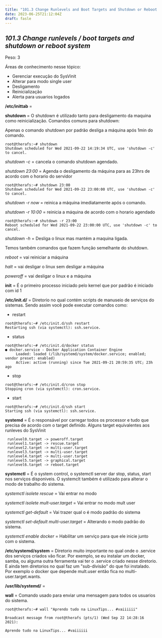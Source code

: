 ```yaml
---
title: "101.3 Change Runlevels and Boot Targets and Shutdown or Reboot System"
date: 2023-06-25T21:12:04Z
draft: fasle
---
```


## ***101.3 Change runlevels / boot targets and shutdown or reboot system***
Peso: 3

Áreas de conhecimento nesse tópico:

* Gerenciar execução do SysVinit
* Alterar para modo single user
* Desligamento
* Reinicialização
* Alerta para usuarios logados 



**/etc/inittab** =

**shutdown** = O shutdown é utilizado tanto para desligamento da maquina como reinicialização. Comandos comuns para shutdown:

Apenas o comando shutdown por padrão desliga a máquina após 1min do comando.
```
root@therafs:~# shutdown
Shutdown scheduled for Wed 2021-09-22 14:19:34 UTC, use 'shutdown -c' to cancel.
```

*shutdown -c* = cancela o comando shutdown agendado. 

*shutdown 23:00* = Agenda o desligamento da máquina para as 23hrs de acordo com o horario do servidor

```
root@therafs:~# shutdown 23:00
Shutdown scheduled for Wed 2021-09-22 23:00:00 UTC, use 'shutdown -c' to cancel.

```

*shutdown -r now* = reinica a máquina imediatamente após o comando. 

*shutdown -r 10:00* = reinicia a máquina de acordo com o horario agendado 

```
root@therafs:~# shutdown -r 23:00
Reboot scheduled for Wed 2021-09-22 23:00:00 UTC, use 'shutdown -c' to cancel.

```

*shutdown -h* = Desliga o linux mas mantém a maquina ligada.

Temos também comandos que fazem função semelhante do shutdown. 

*reboot* = vai reiniciar a máquina

*halt* = vai desligar o linux sem desligar a máquina

*poweroff* = vai desligar o linux e a máquina


**init** = É o primeiro processo iniciado pelo kernel que por padrão é iniciado com id 1

**/etc/init.d/** =  Diretorio no qual contém scripts de manuseio de serviços do sistemas. Sendo assim você pode executar comandos como:

* restart
```
root@therafs:~# /etc/init.d/ssh restart
Restarting ssh (via systemctl): ssh.service.

```

* status
```
root@therafs:~# /etc/init.d/docker status
● docker.service - Docker Application Container Engine
     Loaded: loaded (/lib/systemd/system/docker.service; enabled; vendor preset: enabled)
     Active: active (running) since Tue 2021-09-21 20:59:35 UTC; 23h ago

```
* stop
```
root@therafs:~# /etc/init.d/cron stop
Stopping cron (via systemctl): cron.service.

```

* start
```
root@therafs:~# /etc/init.d/ssh start
Starting ssh (via systemctl): ssh.service.

``` 

**systemd** = É o responsável por carregar todos os processor e tudo que precisa de acordo com o target definido. Alguns target equivalentes aos runleves do SysVinit


```
 runlevel0.target -> poweroff.target
 runlevel1.target -> rescue.target
 runlevel2.target -> multi-user.target
 runlevel3.target -> multi-user.target
 runlevel4.target -> multi-user.target
 runlevel5.target -> graphical.target
 runlevel6.target -> reboot.target

```

**systemctl** = É o system control, o systemctl server dar stop, status, start nos serviços disponiveis. O systemclt também é utilizado para alterar o modo de trabalho do sistema.

*systemctl isolete rescue* = Vai entrar no modo  

*systemctl isolete mult-user.target* =  Vai entrar no modo mult user

*systemctl get-default* =  Vai trazer qual o é modo padrão do sistema

*systemctl set-default multi-user.target* = Alterando o modo padrão do sistema.

*systemctl enable docker* = Habilitar um serviço para que ele inicie junto com o sistema.

**/etc/systemd/system** = Diretorio muito importante no qual onde o .service dos serviços criados vão ficar. Por exemplo, se eu instalar um docker, samba, ou alguma outra ferramenta vai ter o .service criado nesse diretorio. E ainda tem diretorios no qual faz um "sub-divisão" do que foi instalado. Por exemplo o docker que depende mult.user então fica no  multi-user.target.wants.

**/usr/lib/systemd/** =  

**wall** = Comando usado para enviar uma mensagem para todos os usuarios do sistema.

```
root@therafs:~# wall "Aprendo tudo na LinuxTips... #vaiiiiii"

Broadcast message from root@therafs (pts/1) (Wed Sep 22 14:28:16 2021):

Aprendo tudo na LinuxTips... #vaiiiiii

```

